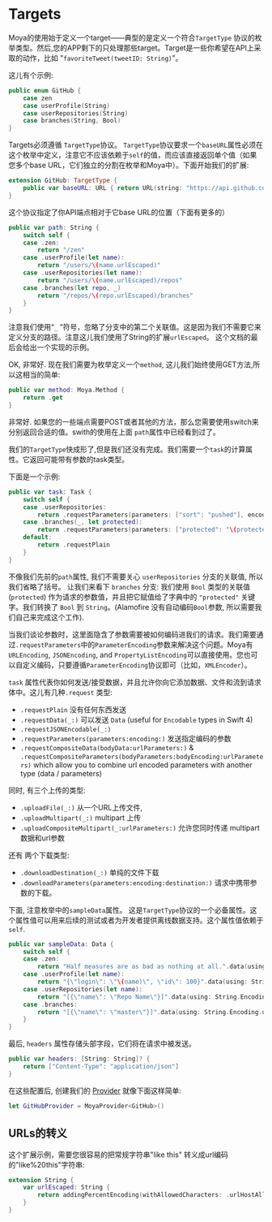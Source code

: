 # Targets

Moya的使用始于定义一个target——典型的是定义一个符合`TargetType` 协议的枚举类型。然后,您的APP剩下的只处理那些target。Target是一些你希望在API上采取的动作，比如 "`favoriteTweet(tweetID: String)`"。

这儿有个示例:

```swift
public enum GitHub {
    case zen
    case userProfile(String)
    case userRepositories(String)
    case branches(String, Bool)
}
```

Targets必须遵循 `TargetType`协议。 `TargetType`协议要求一个`baseURL`属性必须在这个枚举中定义，注意它不应该依赖于`self`的值，而应该直接返回单个值（如果您多个base URL，它们独立的分割在枚举和Moya中）。下面开始我们的扩展:

```swift
extension GitHub: TargetType {
    public var baseURL: URL { return URL(string: "https://api.github.com")! }
}
```

这个协议指定了你API端点相对于它base URL的位置（下面有更多的）

```swift
public var path: String {
    switch self {
    case .zen:
        return "/zen"
    case .userProfile(let name):
        return "/users/\(name.urlEscaped)"
    case .userRepositories(let name):
        return "/users/\(name.urlEscaped)/repos"
    case .branches(let repo, _)
        return "/repos/\(repo.urlEscaped)/branches"
    }
}
```

注意我们使用“`_` ”符号，忽略了分支中的第二个关联值。这是因为我们不需要它来定义分支的路径。注意这儿我们使用了String的扩展`urlEscaped`。
这个文档的最后会给出一个实现的示例。

OK, 非常好. 现在我们需要为枚举定义一个`method`, 这儿我们始终使用GET方法,所以这相当的简单:

```swift
public var method: Moya.Method {
    return .get
}
```

非常好. 如果您的一些端点需要POST或者其他的方法，那么您需要使用switch来分别返回合适的值。swith的使用在上面 `path`属性中已经看到过了。

我们的`TargetType`快成形了,但是我们还没有完成。我们需要一个`task`的计算属性。它返回可能带有参数的task类型。

下面是一个示例:

```swift
public var task: Task {
    switch self {
    case .userRepositories:
        return .requestParameters(parameters: ["sort": "pushed"], encoding: URLEncoding.default)
    case .branches(_, let protected):
        return .requestParameters(parameters: ["protected": "\(protected)"], encoding: URLEncoding.default)
    default:
        return .requestPlain
    }
}
```

不像我们先前的`path`属性, 我们不需要关心 `userRepositories` 分支的关联值, 所以我们省略了括号。
让我们来看下 `branches` 分支: 我们使用 `Bool` 类型的关联值(`protected`) 作为请求的参数值，并且把它赋值给了字典中的 `"protected"` 关键字。我们转换了 `Bool` 到 `String`。(Alamofire 没有自动编码`Bool`参数, 所以需要我们自己来完成这个工作).

当我们谈论参数时，这里面隐含了参数需要被如何编码进我们的请求。我们需要通过`.requestParameters`中的`ParameterEncoding`参数来解决这个问题。Moya有 `URLEncoding`, `JSONEncoding`, and `PropertyListEncoding`可以直接使用。您也可以自定义编码，只要遵循`ParameterEncoding`协议即可（比如，`XMLEncoder`）。

 `task` 属性代表你如何发送/接受数据，并且允许你向它添加数据、文件和流到请求体中。这儿有几种`.request` 类型:
 
- `.requestPlain` 没有任何东西发送
- `.requestData(_:)` 可以发送 `Data` (useful for `Encodable` types in Swift 4)
- `.requestJSONEncodable(_:)`
- `.requestParameters(parameters:encoding:)` 发送指定编码的参数
- `.requestCompositeData(bodyData:urlParameters:)` & `.requestCompositeParameters(bodyParameters:bodyEncoding:urlParameters)` which allow you to combine url encoded parameters with another type (data / parameters)

同时, 有三个上传的类型: 

- `.uploadFile(_:)` 从一个URL上传文件, 
- `.uploadMultipart(_:)` multipart 上传
- `.uploadCompositeMultipart(_:urlParameters:)` 允许您同时传递 multipart 数据和url参数

还有 两个下载类型: 
- `.downloadDestination(_:)` 单纯的文件下载
- `.downloadParameters(parameters:encoding:destination:)` 请求中携带参数的下载。


下面, 注意枚举中的`sampleData`属性。 这是`TargetType`协议的一个必备属性。这个属性值可以用来后续的测试或者为开发者提供离线数据支持。这个属性值依赖于 `self`.

```swift
public var sampleData: Data {
    switch self {
    case .zen:
        return "Half measures are as bad as nothing at all.".data(using: String.Encoding.utf8)!
    case .userProfile(let name):
        return "{\"login\": \"\(name)\", \"id\": 100}".data(using: String.Encoding.utf8)!
    case .userRepositories(let name):
        return "[{\"name\": \"Repo Name\"}]".data(using: String.Encoding.utf8)!
    case .branches:
        return "[{\"name\": \"master\"}]".data(using: String.Encoding.utf8)!
    }
}
```

最后, `headers` 属性存储头部字段，它们将在请求中被发送。

```swift
public var headers: [String: String]? {
    return ["Content-Type": "application/json"]
}
```

在这些配置后, 创建我们的 [Provider](Providers.md) 就像下面这样简单:

```swift
let GitHubProvider = MoyaProvider<GitHub>()
```

URLs的转义
-------------

这个扩展示例，需要您很容易的把常规字符串"like this" 转义成url编码的"like%20this"字符串:

```swift
extension String {
    var urlEscaped: String {
        return addingPercentEncoding(withAllowedCharacters: .urlHostAllowed)!
    }
}
```
